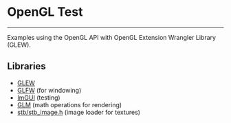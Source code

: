 # OpenGL Test
-------------

Examples using the OpenGL API with OpenGL Extension Wrangler Library (GLEW).

## Libraries

* [GLEW][hl_glew]
* [GLFW][hl_glfw] (for windowing)
* [ImGUI][hl_imgui] (testing)
* [GLM][hl_glm] (math operations for rendering)
* [stb/stb_image.h][hl_stb] (image loader for textures)

[hl_glew]: https://glew.sourceforge.net/
[hl_glfw]: https://www.glfw.org/
[hl_imgui]: https://github.com/ocornut/imgui
[hl_glm]: https://github.com/g-truc/glm
[hl_stb]: https://github.com/nothings/stb/blob/master/stb_image.h

